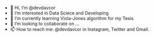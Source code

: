 - 👋 Hi, I’m @devdavcor
- 👀 I’m interested in Data Sciece and Developing
- 🌱 I’m currently learning Viola-Jones algorithm for my Tesis
- 💞️ I’m looking to collaborate on ...
- 📫 How to reach me: @devdavcor in Instagram, Twitter and Gmail.

<!---
devdavcor/devdavcor is a ✨ special ✨ repository because its `README.md` (this file) appears on your GitHub profile.
You can click the Preview link to take a look at your changes.
--->
